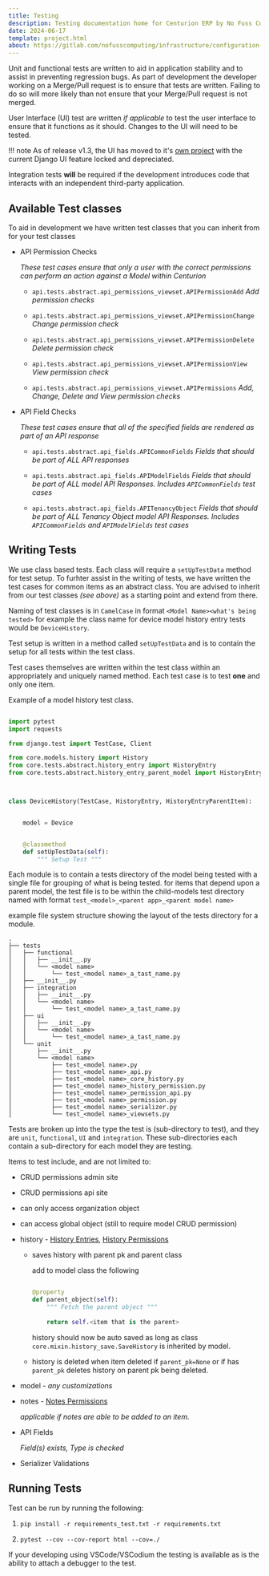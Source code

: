 ```yaml
---
title: Testing
description: Testing documentation home for Centurion ERP by No Fuss Computing
date: 2024-06-17
template: project.html
about: https://gitlab.com/nofusscomputing/infrastructure/configuration-management/centurion_erp
---
```


Unit and functional tests are written to aid in application stability and to assist in preventing regression bugs. As part of development the developer working on a Merge/Pull request is to ensure that tests are written. Failing to do so will more likely than not ensure that your Merge/Pull request is not merged.

User Interface (UI) test are written _if applicable_ to test the user interface to ensure that it functions as it should. Changes to the UI will need to be tested.

!!! note
    As of release v1.3, the UI has moved to it's [own project](https://github.com/nofusscomputing/centurion_erp_ui) with the current Django UI feature locked and depreciated.

Integration tests **will** be required if the development introduces code that interacts with an independent third-party application.


## Available Test classes

To aid in development we have written test classes that you can inherit from for your test classes

- API Permission Checks

    _These test cases ensure that only a user with the correct permissions can perform an action against a Model within Centurion_

    - `api.tests.abstract.api_permissions_viewset.APIPermissionAdd` _Add permission checks_

    - `api.tests.abstract.api_permissions_viewset.APIPermissionChange` _Change permission check_

    - `api.tests.abstract.api_permissions_viewset.APIPermissionDelete` _Delete permission check_

    - `api.tests.abstract.api_permissions_viewset.APIPermissionView` _View permission check_

    - `api.tests.abstract.api_permissions_viewset.APIPermissions` _Add, Change, Delete and View permission checks_

- API Field Checks

    _These test cases ensure that all of the specified fields are rendered as part of an API response_

    - `api.tests.abstract.api_fields.APICommonFields` _Fields that should be part of ALL API responses_

    - `api.tests.abstract.api_fields.APIModelFields` _Fields that should be part of ALL model API Responses. Includes `APICommonFields` test cases_

    - `api.tests.abstract.api_fields.APITenancyObject` _Fields that should be part of ALL Tenancy Object model API Responses. Includes `APICommonFields` and `APIModelFields` test cases_


## Writing Tests

We use class based tests. Each class will require a `setUpTestData` method for test setup. To furhter assist in the writing of tests, we have written the test cases for common items as an abstract class. You are advised to inherit from our test classes _(see above)_ as a starting point and extend from there.

Naming of test classes is in `CamelCase` in format `<Model Name><what's being tested>` for example the class name for device model history entry tests would be `DeviceHistory`.

Test setup is written in a method called `setUpTestData` and is to contain the setup for all tests within the test class.

Test cases themselves are written within the test class within an appropriately and uniquely named method. Each test case is to test **one** and only one item.

Example of a model history test class.

``` py

import pytest
import requests

from django.test import TestCase, Client

from core.models.history import History
from core.tests.abstract.history_entry import HistoryEntry
from core.tests.abstract.history_entry_parent_model import HistoryEntryParentItem



class DeviceHistory(TestCase, HistoryEntry, HistoryEntryParentItem):


    model = Device


    @classmethod
    def setUpTestData(self):
        """ Setup Test """

```

Each module is to contain a tests directory of the model being tested with a single file for grouping of what is being tested. for items that depend upon a parent model, the test file is to be within the child-models test directory named with format `test_<model>_<parent app>_<parent model name>`

example file system structure showing the layout of the tests directory for a module.

``` text
.
├── tests
│   ├── functional
│   │   ├── __init__.py
│   │   └── <model name>
│   │       └── test_<model name>_a_tast_name.py
│   ├── __init__.py
│   ├── integration
│   │   ├── __init__.py
│   │   └── <model name>
│   │       └── test_<model name>_a_tast_name.py
│   ├── ui
│   │   ├── __init__.py
│   │   └── <model name>
│   │       └── test_<model name>_a_tast_name.py
│   └── unit
│       ├── __init__.py
│       └── <model name>
│           ├── test_<model name>.py
│           ├── test_<model name>_api.py
│           ├── test_<model name>_core_history.py
│           ├── test_<model name>_history_permission.py
│           ├── test_<model name>_permission_api.py
│           ├── test_<model name>_permission.py
│           ├── test_<model name>_serializer.py
│           └── test_<model name>_viewsets.py

```

Tests are broken up into the type the test is (sub-directory to test), and they are `unit`, `functional`, `UI` and `integration`. These sub-directories each contain a sub-directory for each model they are testing.

Items to test include, and are not limited to:

- CRUD permissions admin site

- CRUD permissions api site

- can only access organization object

- can access global object (still to require model CRUD permission)

- history - [History Entries](./api/tests/model_history.md), [History Permissions](./api/tests/model_history_permissions.md)

    - saves history with parent pk and parent class

        add to model class the following

        ``` py

        @property
        def parent_object(self):
            """ Fetch the parent object """
            
            return self.<item that is the parent>

        ```

        history should now be auto saved as long as class `core.mixin.history_save.SaveHistory` is inherited by model.

    - history is deleted when item deleted if `parent_pk=None` or if has `parent_pk` deletes history on parent pk being deleted.

- model - _any customizations_

- notes - [Notes Permissions](./api/tests/notes_permissions.md)

    _applicable if notes are able to be added to an item._

- API Fields

    _Field(s) exists, Type is checked_

- Serializer Validations


## Running Tests

Test can be run by running the following:

1. `pip install -r requirements_test.txt -r requirements.txt`

1. `pytest --cov --cov-report html --cov=./`

If your developing using VSCode/VSCodium the testing is available as is the ability to attach a debugger to the test.
